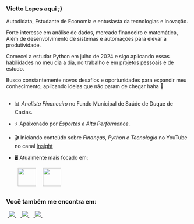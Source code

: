 ### Victto Lopes aqui     ;)
Autodidata, Estudante de Economia e entusiasta da tecnologias e inovação. 

Forte interesse em análise de dados, mercado financeiro e matemática, Além de desenvolvimento de sistemas e automações para elevar a produtividade.

Comecei a estudar Python em julho de 2024 e sigo aplicando essas habilidades no meu dia a dia, no trabalho e em projetos pessoais e de estudo. 


Busco constantemente novos desafios e oportunidades para expandir meu conhecimento, aplicando ideias que não param de chegar haha 🚀 

##

- 📊 *Analista Financeiro* no Fundo Municipal de Saúde de Duque de Caxias.
- ⚡ Apaixonado por *Esportes e Alta Performance*.
- 🎬 Iniciando conteúdo sobre *Finanças, Python e Tecnologia* no YouTube no canal [Insight](https://www.youtube.com/channel/UCr1rYVhxlQRXCdh6BQHaHXQ)
- 🖥️ Atualmente mais focado em:


     <div style="display: inline">
          &nbsp;&nbsp;<img width='50' height='50' src="https://cdn.jsdelivr.net/gh/devicons/devicon/icons/python/python-original.svg" />&nbsp;&nbsp;
          &nbsp;&nbsp;<img width='50' height='50' src="https://cdn.jsdelivr.net/gh/devicons/devicon/icons/r/r-original.svg" />&nbsp;&nbsp;&nbsp;
        </div> 

##

### Você também me encontra em:
&nbsp;<a href="https://www.linkedin.com/in/vtlopes7?lipi=urn%3Ali%3Apage%3Ad_flagship3_profile_view_base_contact_details%3BTPffAEcPRLWm8uusL7dv9Q%3D%3D">
  <img src="https://img.shields.io/badge/linkedin-%230077B5.svg?style=for-the-badge&logo=linkedin&logoColor=white">
</a>&nbsp;
&nbsp;<a href="https://www.instagram.com/vtlopes7?igsh=aDZkdzJsZmVyNmp4">
  <img src="https://img.shields.io/badge/Instagram-%23E4405F.svg?style=for-the-badge&logo=Instagram&logoColor=white">
</a>&nbsp;
&nbsp;<a href="https://www.youtube.com/channel/UCr1rYVhxlQRXCdh6BQHaHXQ">
  <img src="https://img.shields.io/badge/YouTube-FF0000?style=for-the-badge&logo=youtube&logoColor=white">
</a>&nbsp;

